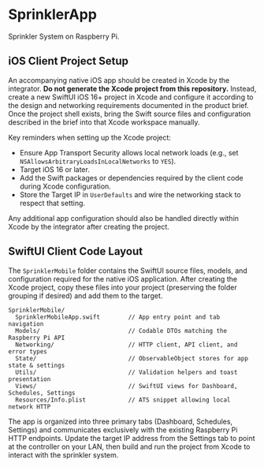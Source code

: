# SprinklerApp

Sprinkler System on Raspberry Pi.

## iOS Client Project Setup

An accompanying native iOS app should be created in Xcode by the integrator. **Do not generate the Xcode project from this repository.** Instead, create a new SwiftUI iOS 16+ project in Xcode and configure it according to the design and networking requirements documented in the product brief. Once the project shell exists, bring the Swift source files and configuration described in the brief into that Xcode workspace manually.

Key reminders when setting up the Xcode project:

- Ensure App Transport Security allows local network loads (e.g., set `NSAllowsArbitraryLoadsInLocalNetworks` to `YES`).
- Target iOS 16 or later.
- Add the Swift packages or dependencies required by the client code during Xcode configuration.
- Store the Target IP in `UserDefaults` and wire the networking stack to respect that setting.

Any additional app configuration should also be handled directly within Xcode by the integrator after creating the project.

## SwiftUI Client Code Layout

The `SprinklerMobile` folder contains the SwiftUI source files, models, and configuration required for the native iOS application. After creating the Xcode project, copy these files into your project (preserving the folder grouping if desired) and add them to the target.

```
SprinklerMobile/
  SprinklerMobileApp.swift        // App entry point and tab navigation
  Models/                         // Codable DTOs matching the Raspberry Pi API
  Networking/                     // HTTP client, API client, and error types
  State/                          // ObservableObject stores for app state & settings
  Utils/                          // Validation helpers and toast presentation
  Views/                          // SwiftUI views for Dashboard, Schedules, Settings
  Resources/Info.plist            // ATS snippet allowing local network HTTP
```

The app is organized into three primary tabs (Dashboard, Schedules, Settings) and communicates exclusively with the existing Raspberry Pi HTTP endpoints. Update the target IP address from the Settings tab to point at the controller on your LAN, then build and run the project from Xcode to interact with the sprinkler system.
